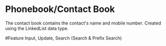 # Phonebook/Contact Book
The contact book contains the contact's name and mobile number. Created using the LinkedList data type.

#Feature
Input, Update, Search (Search & Prefix Search)

